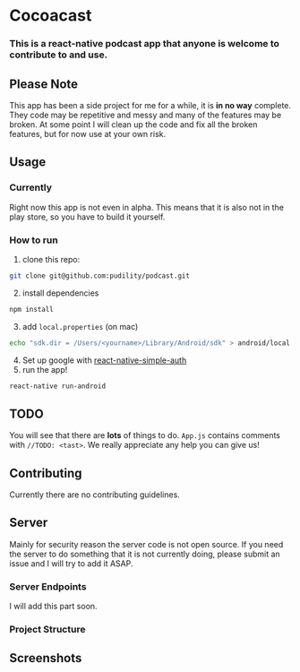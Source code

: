 # Cocoacast

### This is a react-native podcast app that anyone is welcome to contribute to and use.

## Please Note
This app has been a side project for me for a while, it is **in no way** complete. They code may be repetitive and messy and many of the features may be broken. At some point I will clean up the code and fix all the broken features, but for now use at your own risk.

## Usage
### Currently
Right now this app is not even in alpha. This means that it is also not in the play store, so you have to build it yourself.

### How to run
1. clone this repo:
```bash
git clone git@github.com:pudility/podcast.git
```
2. install dependencies
```bash
npm install
```
3. add `local.properties` (on mac)
```bash
echo "sdk.dir = /Users/<yourname>/Library/Android/sdk" > android/local.properties
```
4. Set up google with [react-native-simple-auth](https://github.com/adamjmcgrath/react-native-simple-auth#google)
5. run the app!
```bash
react-native run-android
```

## TODO
You will see that there are **lots** of things to do. `App.js` contains comments with `//TODO: <tast>`. We really appreciate any help you can give us!

## Contributing
Currently there are no contributing guidelines.

## Server
Mainly for security reason the server code is not open source. If you need the server to do something that it is not currently doing, please submit an issue and I will try to add it ASAP.

### Server Endpoints
I will add this part soon.

### Project Structure

## Screenshots
